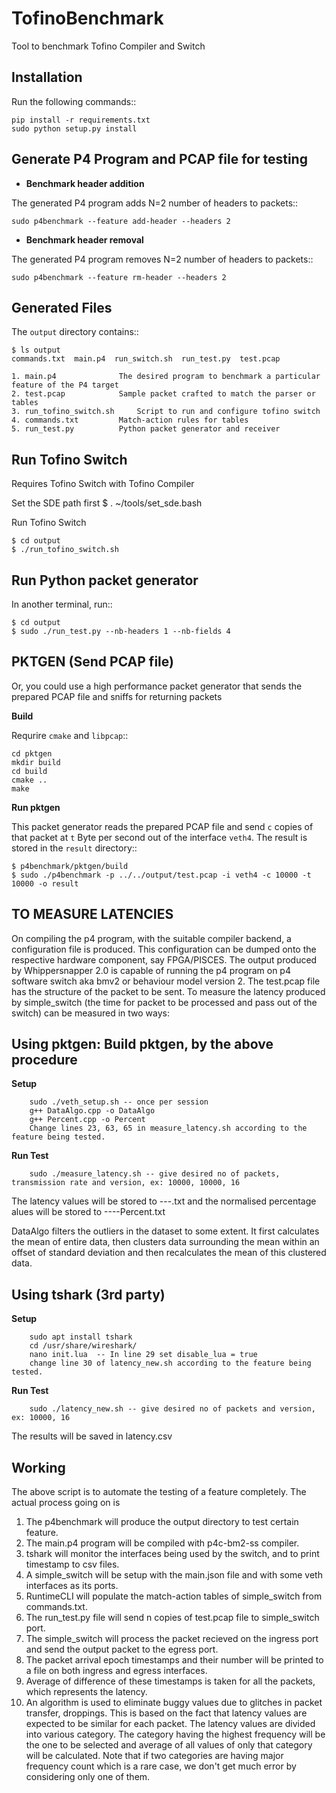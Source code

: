 TofinoBenchmark
=============

Tool to benchmark Tofino Compiler and Switch

Installation
------------

Run the following commands::

    pip install -r requirements.txt
    sudo python setup.py install

Generate P4 Program and PCAP file for testing
---------------------------------------------

* **Benchmark header addition**

The generated P4 program adds N=2 number of headers to packets::

    sudo p4benchmark --feature add-header --headers 2 

* **Benchmark header removal**

The generated P4 program removes N=2 number of headers to packets::

    sudo p4benchmark --feature rm-header --headers 2


Generated Files
---------------

The `output` directory contains::

    $ ls output
    commands.txt  main.p4  run_switch.sh  run_test.py  test.pcap

    1. main.p4        		The desired program to benchmark a particular feature of the P4 target
    2. test.pcap      		Sample packet crafted to match the parser or tables
    3. run_tofino_switch.sh  	Script to run and configure tofino switch
    4. commands.txt   		Match-action rules for tables
    5. run_test.py    		Python packet generator and receiver


Run Tofino Switch
---------------------
Requires Tofino Switch with Tofino Compiler

Set the SDE path first 
    $ . ~/tools/set_sde.bash

Run Tofino Switch

    $ cd output
    $ ./run_tofino_switch.sh

Run Python packet generator
---------------------------

In another terminal, run::

    $ cd output
    $ sudo ./run_test.py --nb-headers 1 --nb-fields 4

PKTGEN (Send PCAP file)
-----------------------

Or, you could use a high performance packet generator that sends the prepared
PCAP file and sniffs for returning packets

**Build**

Requrire `cmake` and `libpcap`::

    cd pktgen
    mkdir build
    cd build
    cmake ..
    make

**Run pktgen**

This packet generator reads the prepared PCAP file and send `c` copies of that
packet at `t` Byte per second out of the interface `veth4`. The result is stored
in the `result` directory::

    $ p4benchmark/pktgen/build
    $ sudo ./p4benchmark -p ../../output/test.pcap -i veth4 -c 10000 -t 10000 -o result

TO MEASURE LATENCIES
--------------------

On compiling the p4 program, with the suitable compiler backend, a configuration file is produced. This configuration can be dumped onto the respective hardware component, say FPGA/PISCES. 
The output produced by Whippersnapper 2.0 is capable of running the p4 program on p4 software switch aka bmv2 or behaviour model version 2.
The test.pcap file has the structure of the packet to be sent.
To measure the latency produced by simple_switch (the time for packet to be processed and pass out of the switch) can be measured in two ways:

## Using pktgen: Build pktgen, by the above procedure

**Setup**
```
	sudo ./veth_setup.sh -- once per session
	g++ DataAlgo.cpp -o DataAlgo
	g++ Percent.cpp -o Percent
	Change lines 23, 63, 65 in measure_latency.sh according to the feature being tested.
```

**Run Test**
```	
    sudo ./measure_latency.sh -- give desired no of packets, transmission rate and version, ex: 10000, 10000, 16
```

The latency values will be stored to <feature>-<version>-<packets>-<rate>.txt and the normalised percentage alues will be stored to <feature>-<version>-<packets>-<rate>-Percent.txt

DataAlgo filters the outliers in the dataset to some extent. It first calculates the mean of entire data, then clusters data surrounding the mean within an offset of standard deviation and then recalculates the mean of this clustered data. 

## Using tshark (3rd party)

**Setup**
```
	sudo apt install tshark
	cd /usr/share/wireshark/
	nano init.lua  -- In line 29 set disable_lua = true
	change line 30 of latency_new.sh according to the feature being tested.
```
**Run Test**
```
	sudo ./latency_new.sh -- give desired no of packets and version, ex: 10000, 16
```
The results will be saved in latency.csv<br />

## Working
The above script is to automate the testing of a feature completely. The actual process going on is
1. The p4benchmark will produce the output directory to test certain feature.
2. The main.p4 program will be compiled with p4c-bm2-ss compiler.
3. tshark will monitor the interfaces being used by the switch, and to print timestamp to csv files.
4. A simple_switch will be setup with the main.json file and with some veth interfaces as its ports.
5. RuntimeCLI will populate the match-action tables of simple_switch from commands.txt.
6. The run_test.py file will send n copies of test.pcap file to simple_switch port.
7. The simple_switch will process the packet recieved on the ingress port and send the output packet to the egress port.
8. The packet arrival epoch timestamps and their number will be printed to a file on both ingress and egress interfaces.
9. Average of difference of these timestamps is taken for all the packets, which represents the latency.
10. An algorithm is used to eliminate buggy values due to glitches in packet transfer, droppings. This is based on the fact that latency values are expected to be similar for each packet. The latency values are divided into various category. The category having the highest frequency will be the one to be selected and average of all values of only that category will be calculated. Note that if two categories are having major frequency count which is a rare case, we don't get much error by considering only one of them.


